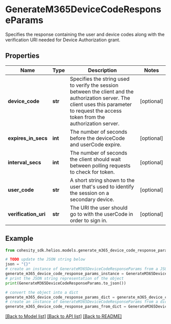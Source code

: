 # GenerateM365DeviceCodeResponseParams

Specifies the response containing the user and device codes along with the verification URI needed for Device Authorization grant.

## Properties

Name | Type | Description | Notes
------------ | ------------- | ------------- | -------------
**device_code** | **str** | Specifies the string used to verify the session between the client and the authorization server. The client uses this parameter to request the access token from the authorization server. | [optional] 
**expires_in_secs** | **int** | The number of seconds before the deviceCode and userCode expire. | [optional] 
**interval_secs** | **int** | The number of seconds the client should wait between polling requests to check for token. | [optional] 
**user_code** | **str** | A short string shown to the user that&#39;s used to identify the session on a secondary device. | [optional] 
**verification_uri** | **str** | The URI the user should go to with the userCode in order to sign in. | [optional] 

## Example

```python
from cohesity_sdk.helios.models.generate_m365_device_code_response_params import GenerateM365DeviceCodeResponseParams

# TODO update the JSON string below
json = "{}"
# create an instance of GenerateM365DeviceCodeResponseParams from a JSON string
generate_m365_device_code_response_params_instance = GenerateM365DeviceCodeResponseParams.from_json(json)
# print the JSON string representation of the object
print(GenerateM365DeviceCodeResponseParams.to_json())

# convert the object into a dict
generate_m365_device_code_response_params_dict = generate_m365_device_code_response_params_instance.to_dict()
# create an instance of GenerateM365DeviceCodeResponseParams from a dict
generate_m365_device_code_response_params_from_dict = GenerateM365DeviceCodeResponseParams.from_dict(generate_m365_device_code_response_params_dict)
```
[[Back to Model list]](../README.md#documentation-for-models) [[Back to API list]](../README.md#documentation-for-api-endpoints) [[Back to README]](../README.md)


